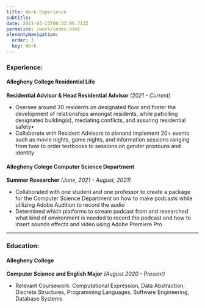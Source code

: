 ```yaml
---
title: Work Experience
subtitle:
date: 2021-03-15T06:33:06.713Z
permalink: /work/index.html
eleventyNavigation:
  order: 3
  key: Work
---
```

### Experience:

#### Allegheny College Residential Life

**Residential Advisor & Head Residential Advisor** *(2021 - Current)*

* Oversee around 30 residents on designated floor and foster the development of relationships amongst residents, while patrolling designated building(s), mediating conflicts, and assuring residential safety•
* Collaborate with Resident Advisors to planand implement 20+ events such as movie nights, game nights, and information sessions ranging from how to order textbooks to sessions on gender pronouns and identity

#### Allegheny Colege Computer Science Department

**Summer Researcher** *(June, 2021 - August, 2021)*

* Collaborated with one student and one professor to create a package for the Computer Science Department on how to make podcasts while utilizing Adobe Audition to record the audio 
* Determined which platforms to stream podcast from and researched what kind of environment is needed to record the podcast and how to insert sounds effects and video using Adobe Premiere Pro

- - -

### Education:

#### Allegheny College

**Computer Science and English Major** *(August 2020 - Present)*

* Relevant Coursework: Computational Expression, Data Abstraction, Discrete Structures, Programming Languages, Software Engineering, Database Systems
